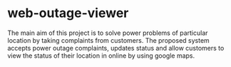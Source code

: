 # web-outage-viewer
The main aim of this project is to solve power problems of particular location by taking complaints from customers. The proposed system accepts power outage complaints, updates status and allow customers to view the status of their location  in online by using google maps. 

